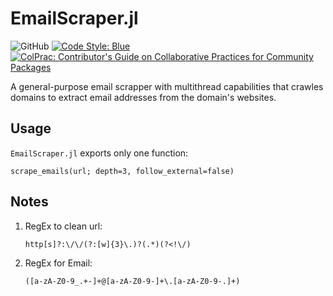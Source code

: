 # EmailScraper.jl

![GitHub](https://img.shields.io/github/license/LabCidades/email-scraper)
[![Code Style: Blue](https://img.shields.io/badge/code%20style-blue-4495d1.svg)](https://github.com/invenia/BlueStyle)
[![ColPrac: Contributor's Guide on Collaborative Practices for Community Packages](https://img.shields.io/badge/ColPrac-Contributor's%20Guide-blueviolet)](https://github.com/SciML/ColPrac)

A general-purpose email scrapper with multithread capabilities that crawles domains to extract email addresses from the domain's websites.

## Usage

`EmailScraper.jl` exports only one function:

```
scrape_emails(url; depth=3, follow_external=false)
```

## Notes

1.  RegEx to clean url:

    ```
    http[s]?:\/\/(?:[w]{3}\.)?(.*)(?<!\/)
    ```

2. RegEx for Email:

    ```
    ([a-zA-Z0-9_.+-]+@[a-zA-Z0-9-]+\.[a-zA-Z0-9-.]+)
    ```
